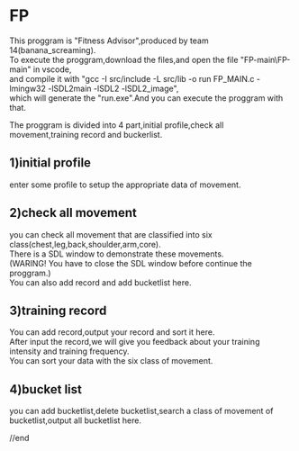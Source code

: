 # FP

This proggram is "Fitness Advisor",produced by team 14(banana_screaming).  
To execute the proggram,download the files,and open the file "FP-main\FP-main" in vscode,  
and compile it with "gcc -I src/include -L src/lib -o run FP_MAIN.c -lmingw32 -lSDL2main -lSDL2 -lSDL2_image",  
which will generate the "run.exe".And you can execute the proggram with that.  

The proggram is divided into 4 part,initial profile,check all movement,training record and buckerlist.  
  
## 1)initial profile  
enter some profile to setup the appropriate data of movement.  

## 2)check all movement  
you can check all movement that are classified into six class(chest,leg,back,shoulder,arm,core).  
There is a SDL window to demonstrate these movements.  
(WARING! You have to close the SDL window before continue the proggram.)  
You can also add record and add bucketlist here.

## 3)training record  
You can add record,output your record and sort it here.  
After input the record,we will give you feedback about your training intensity and training frequency.  
You can sort your data with the six class of movement.  

## 4)bucket list
you can add bucketlist,delete bucketlist,search a class of movement of bucketlist,output all bucketlist here.  

//end



